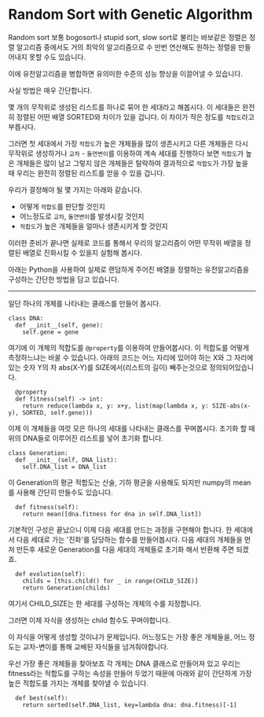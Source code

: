 # Random Sort with Genetic Algorithm
Random sort 보통 bogosort나 stupid sort, slow sort로 불리는 바보같은 정렬은 정렬 알고리즘 중에서도 거의 최악의 알고리즘으로 수 만번 연산해도 원하는 정렬을 만들어내지 못할 수도 있습니다.

이에 유전알고리즘을 병합하면 유의미한 수준의 성능 향상을 이끌어낼 수 있습니다.

사실 방법은 매우 간단합니다.

몇 개의 무작위로 생성된 리스트를 하나로 묶어 한 세대라고 해봅시다.
이 세대들은 완전히 정렬된 어떤 배열 SORTED와 차이가 있을 겁니다.
이 차이가 작은 정도를 `적합도`라고 부릅시다.

그러면 첫 세대에서 가장 `적합도`가 높은 개체들을 많이 생존시키고
다른 개체들은 다시 무작위로 생성하거나 `교차` - `돌연변이`를 이용하여
계속 세대를 진행하다 보면 `적합도`가 높은 개체들은 많이 남고 그렇지 않은 개체들은 탈락하여
결과적으로 `적합도`가 가장 높을 때 우리는 완전히 정렬된 리스트를 얻을 수 있을 겁니다.

우리가 결정해야 될 몇 가지는 아래와 같습니다.

- 어떻게 `적합도`를 판단할 것인지
- 어느정도로 `교차`, `돌연변이`를 발생시킬 것인지
- `적합도`가 높은 개체들을 얼마나 생존시키게 할 것인지

이러한 준비가 끝나면 실제로 코드를 통해서 우리의 알고리즘이 어떤 무작위 배열을 정렬된 배열로
진화시킬 수 있을지 실험해 봅시다.

아래는 Python을 사용하여 실제로 랜덤하게 주어진 배열을 정렬하는 유전알고리즘을 구성하는 간단한 방법을 담고 있습니다.

---

일단 하나의 개체를 나타내는 클래스를 만들어 봅시다.
```
class DNA:
  def __init__(self, gene):
    self.gene = gene
```

여기에 이 개체의 적합도를 `@property`를 이용하여 만들어봅시다.
이 적합도를 어떻게 측정하느냐는 바꿀 수 있습니다.
아래의 코드는 어느 자리에 있어야 하는 X와 그 자리에 있는 숫자 Y의 차 abs(X-Y)를 SIZE에서(리스트의 길이) 빼주는것으로 정의되어있습니다.
```
  @property
  def fitness(self) -> int:
    return reduce(lambda x, y: x+y, list(map(lambda x, y: SIZE-abs(x-y), SORTED, self.gene)))
```
이제 이 개체들을 여럿 모은 하나의 세대를 나타내는 클래스를 꾸며봅시다.
초기화 할 때 위의 DNA들로 이루어진 리스트를 넣어 초기화 합니다.
```
class Generation:
  def __init__(self, DNA_list):
    self.DNA_list = DNA_list
```

이 Generation의 평균 적합도는 산술, 기하 평균을 사용해도 되지만 numpy의 mean를 사용해 간단히 만들수도 있습니다.
```
  def fitness(self):
    return mean([dna.fitness for dna in self.DNA_list])
```

기본적인 구성은 끝났으니 이제 다음 세대를 만드는 과정을 구현해야 합니다.
한 세대에서 다음 세대로 가는 '진화'를 담당하는 함수를 만들어봅시다. 다음 세대의 개체들을 먼저 만든후 새로운 Generation를 다음 세대의 개체들로 초기화 해서 반환해 주면 되겠죠.
```
  def evolution(self):
    childs = [this.child() for _ in range(CHILD_SIZE)]
    return Generation(childs)
```
여기서 CHILD_SIZE는 한 세대를 구성하는 개체의 수를 지정합니다.

그러면 이제 자식을 생성하는 child 함수도 꾸며야합니다.

이 자식을 어떻게 생성할 것이냐가 문제입니다.
어느정도는 가장 좋은 개체들을, 어느 정도는 교차-변이를 통해 교배된 자식들을 넘겨줘야합니다.

우선 가장 좋은 개체들을 찾아보죠
각 개체는 DNA 클래스로 만들어져 있고 우리는 fitness라는 적합도를 구하는 속성을 만들어 두었기 때문에 아래와 같이 간단하게 가장 높은 적합도를 가지는 개체를 찾아낼 수 있습니다.
```
  def best(self):
    return sorted(self.DNA_list, key=lambda dna: dna.fitness)[-1]
```



















